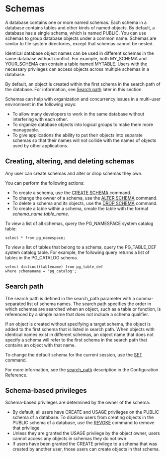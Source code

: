 # Schemas<a name="r_Schemas_and_tables"></a>

A database contains one or more named schemas\. Each schema in a database contains tables and other kinds of named objects\. By default, a database has a single schema, which is named PUBLIC\. You can use schemas to group database objects under a common name\. Schemas are similar to file system directories, except that schemas cannot be nested\.

Identical database object names can be used in different schemas in the same database without conflict\. For example, both MY\_SCHEMA and YOUR\_SCHEMA can contain a table named MYTABLE\. Users with the necessary privileges can access objects across multiple schemas in a database\.

By default, an object is created within the first schema in the search path of the database\. For information, see [Search path](#c_Search_path) later in this section\.

Schemas can help with organization and concurrency issues in a multi\-user environment in the following ways:
+ To allow many developers to work in the same database without interfering with each other\.
+ To organize database objects into logical groups to make them more manageable\.
+ To give applications the ability to put their objects into separate schemas so that their names will not collide with the names of objects used by other applications\.

## Creating, altering, and deleting schemas<a name="r_Schemas_and_tables-creating-altering-and-deleting-schemas"></a>

Any user can create schemas and alter or drop schemas they own\.

You can perform the following actions:
+ To create a schema, use the [CREATE SCHEMA](r_CREATE_SCHEMA.md) command\.
+ To change the owner of a schema, use the [ALTER SCHEMA](r_ALTER_SCHEMA.md) command\.
+ To delete a schema and its objects, use the [DROP SCHEMA](r_DROP_SCHEMA.md) command\.
+ To create a table within a schema, create the table with the format *schema\_name\.table\_name*\. 

To view a list of all schemas, query the PG\_NAMESPACE system catalog table:

```
select * from pg_namespace;
```

To view a list of tables that belong to a schema, query the PG\_TABLE\_DEF system catalog table\. For example, the following query returns a list of tables in the PG\_CATALOG schema\.

```
select distinct(tablename) from pg_table_def
where schemaname = 'pg_catalog';
```

## Search path<a name="c_Search_path"></a>

The search path is defined in the search\_path parameter with a comma\-separated list of schema names\. The search path specifies the order in which schemas are searched when an object, such as a table or function, is referenced by a simple name that does not include a schema qualifier\.

If an object is created without specifying a target schema, the object is added to the first schema that is listed in search path\. When objects with identical names exist in different schemas, an object name that does not specify a schema will refer to the first schema in the search path that contains an object with that name\.

To change the default schema for the current session, use the [SET](r_SET.md) command\.

For more information, see the [search\_path](r_search_path.md) description in the Configuration Reference\.

## Schema\-based privileges<a name="r_Schemas_and_tables-schema-based-privileges"></a>

 Schema\-based privileges are determined by the owner of the schema: 
+ By default, all users have CREATE and USAGE privileges on the PUBLIC schema of a database\. To disallow users from creating objects in the PUBLIC schema of a database, use the [REVOKE](r_REVOKE.md) command to remove that privilege\.
+ Unless they are granted the USAGE privilege by the object owner, users cannot access any objects in schemas they do not own\. 
+ If users have been granted the CREATE privilege to a schema that was created by another user, those users can create objects in that schema\.